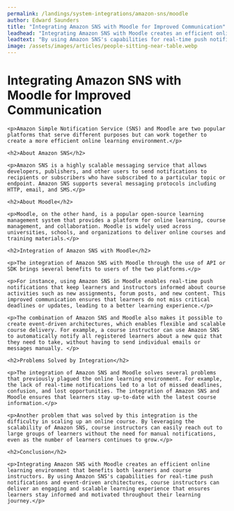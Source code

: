 ```yaml
---
permalink: /landings/system-integrations/amazon-sns/moodle
author: Edward Saunders
title: "Integrating Amazon SNS with Moodle for Improved Communication"
leadhead: "Integrating Amazon SNS with Moodle creates an efficient online learning environment that benefits both learners and course instructors"
leadtext: "By using Amazon SNS's capabilities for real-time push notifications and event-driven architectures, course instructors can deliver an engaging and scalable learning experience that ensures learners stay informed and motivated throughout their learning journey."
image: /assets/images/articles/people-sitting-near-table.webp
---
```

<div class="arttext">
	<h1>Integrating Amazon SNS with Moodle for Improved Communication</h1>

	<p>Amazon Simple Notification Service (SNS) and Moodle are two popular platforms that serve different purposes but can work together to create a more efficient online learning environment.</p>

	<h2>About Amazon SNS</h2>

	<p>Amazon SNS is a highly scalable messaging service that allows developers, publishers, and other users to send notifications to recipients or subscribers who have subscribed to a particular topic or endpoint. Amazon SNS supports several messaging protocols including HTTP, email, and SMS.</p>

	<h2>About Moodle</h2>

	<p>Moodle, on the other hand, is a popular open-source learning management system that provides a platform for online learning, course management, and collaboration. Moodle is widely used across universities, schools, and organizations to deliver online courses and training materials.</p>

	<h2>Integration of Amazon SNS with Moodle</h2>

	<p>The integration of Amazon SNS with Moodle through the use of API or SDK brings several benefits to users of the two platforms.</p>

	<p>For instance, using Amazon SNS in Moodle enables real-time push notifications that keep learners and instructors informed about course activities such as new assignments, forum posts, and new content. This improved communication ensures that learners do not miss critical deadlines or updates, leading to a better learning experience.</p>

	<p>The combination of Amazon SNS and Moodle also makes it possible to create event-driven architectures, which enables flexible and scalable course delivery. For example, a course instructor can use Amazon SNS to automatically notify all registered learners about a new quiz that they need to take, without having to send individual emails or messages manually. </p>

	<h2>Problems Solved by Integration</h2>

	<p>The integration of Amazon SNS and Moodle solves several problems that previously plagued the online learning environment. For example, the lack of real-time notifications led to a lot of missed deadlines, confusion, and lost opportunities. The integration of Amazon SNS and Moodle ensures that learners stay up-to-date with the latest course information.</p>

	<p>Another problem that was solved by this integration is the difficulty in scaling up an online course. By leveraging the scalability of Amazon SNS, course instructors can easily reach out to large groups of learners without the need for manual notifications, even as the number of learners continues to grow.</p>

	<h2>Conclusion</h2>

	<p>Integrating Amazon SNS with Moodle creates an efficient online learning environment that benefits both learners and course instructors. By using Amazon SNS's capabilities for real-time push notifications and event-driven architectures, course instructors can deliver an engaging and scalable learning experience that ensures learners stay informed and motivated throughout their learning journey.</p>

</div>